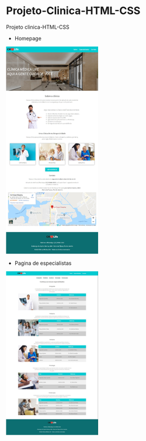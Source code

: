 # Projeto-Clinica-HTML-CSS
Projeto clinica-HTML-CSS

- Homepage
<img src="assets/home-layout-desktop.jpg" width=50% height=50%>

- Pagina de especialistas
<img src="assets/especialidades-layout-desktop.jpg" width=50% height=50%>
